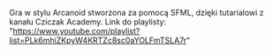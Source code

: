 Gra w stylu Arcanoid stworzona za pomocą SFML, dzięki tutarialowi z kanału Cziczak Academy.
Link do playlisty: "https://www.youtube.com/playlist?list=PLk6mhiZKpyW4KRTZc8sc0aYOLFmTSLA7r"
